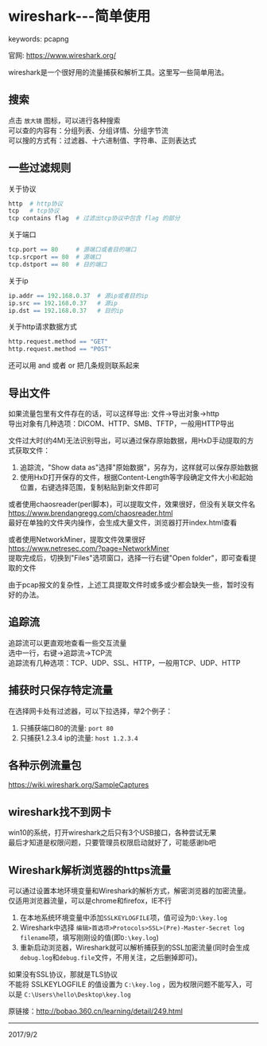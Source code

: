 # wireshark---简单使用

keywords: pcapng  

官网: https://www.wireshark.org/  

wireshark是一个很好用的流量捕获和解析工具。这里写一些简单用法。  


## 搜索
点击 `放大镜` 图标，可以进行各种搜索  
可以查的内容有：分组列表、分组详情、分组字节流  
可以搜的方式有：过滤器、十六进制值、字符串、正则表达式  


## 一些过滤规则
关于协议  
```r
http  # http协议
tcp   # tcp协议
tcp contains flag  # 过滤出tcp协议中包含 flag 的部分
```

关于端口  
```r
tcp.port == 80     # 源端口或者目的端口
tcp.srcport == 80  # 源端口
tcp.dstport == 80  # 目的端口
```

关于ip  
```r
ip.addr == 192.168.0.37  # 源ip或者目的ip
ip.src == 192.168.0.37   # 源ip
ip.dst == 192.168.0.37   # 目的ip
```

关于http请求数据方式  
```r
http.request.method == "GET"
http.request.method == "POST"
```

还可以用 and 或者 or 把几条规则联系起来  


## 导出文件
如果流量包里有文件存在的话，可以这样导出: 文件->导出对象->http  
导出对象有几种选项：DICOM、HTTP、SMB、TFTP，一般用HTTP导出  

文件过大时(约4M)无法识别导出，可以通过保存原始数据，用HxD手动提取的方式获取文件：  
1. 追踪流，"Show data as"选择"原始数据"，另存为，这样就可以保存原始数据
2. 使用HxD打开保存的文件，根据Content-Length等字段确定文件大小和起始位置，右键选择范围，复制粘贴到新文件即可

或者使用chaosreader(perl脚本)，可以提取文件，效果很好，但没有关联文件名  
https://www.brendangregg.com/chaosreader.html  
最好在单独的文件夹内操作，会生成大量文件，浏览器打开index.html查看  

或者使用NetworkMiner，提取文件效果很好  
https://www.netresec.com/?page=NetworkMiner  
提取完成后，切换到"Files"选项窗口，选择一行右键"Open folder"，即可查看提取的文件  

由于pcap报文的复杂性，上述工具提取文件时或多或少都会缺失一些，暂时没有好的办法。  


## 追踪流
追踪流可以更直观地查看一些交互流量  
选中一行，右键->追踪流->TCP流  
追踪流有几种选项：TCP、UDP、SSL、HTTP，一般用TCP、UDP、HTTP  


## 捕获时只保存特定流量
在选择网卡处有过滤器，可以下拉选择，举2个例子：  
1. 只捕获端口80的流量: `port 80`
2. 只捕获1.2.3.4 ip的流量: `host 1.2.3.4`


## 各种示例流量包
https://wiki.wireshark.org/SampleCaptures  


## wireshark找不到网卡
win10的系统，打开wireshark之后只有3个USB接口，各种尝试无果  
最后才知道是权限问题，只要管理员权限启动就好了，可能感谢lb吧  


## Wireshark解析浏览器的https流量
可以通过设置本地环境变量和Wireshark的解析方式，解密浏览器的加密流量。  
仅适用浏览器流量，可以是chrome和firefox，IE不行  

1. 在本地系统环境变量中添加`SSLKEYLOGFILE`项，值可设为`D:\key.log`
2. Wireshark中选择 `编辑>首选项>Protocols>SSL>(Pre)-Master-Secret log filename`项，填写刚刚设的值(即`D:\key.log`)
3. 重新启动浏览器，Wireshark就可以解析捕获到的SSL加密流量(同时会生成`debug.log`和`debug.file`文件，不用关注，之后删掉即可)。

如果没有SSL协议，那就是TLS协议  
不能将 SSLKEYLOGFILE 的值设置为 `C:\key.log` ，因为权限问题不能写入，可以是 `C:\Users\hello\Desktop\key.log`  

原链接：http://bobao.360.cn/learning/detail/249.html  


---
2017/9/2  
